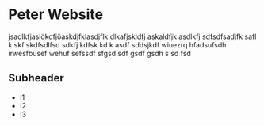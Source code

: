 # Peter Website
jsadlkfjaslökdfjöaskdjfklasdjflk dlkafjskldfj askaldfjk asdlkfj sdfsdfsadjfk safl k skf skdfsdlfsd sdkfj   kdfsk kd k asdf sddsjkdf  wiuezrq hfadsufsdh irwesfbusef wehuf sefssdf sfgsd sdf gsdf gsdh s sd fsd
## Subheader
* l1
* l2
* l3